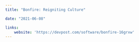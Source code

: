 ```yaml
---
title: "Bonfire: Reigniting Culture"

date: "2021-06-08"

links:
    website: 'https://devpost.com/software/bonfire-16grxw'
---
```


